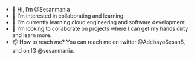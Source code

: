 - 👋 Hi, I’m @Sesanmania
- 👀 I’m interested in collaborating and learning.
- 🌱 I’m currently learning cloud engineering and software development.
- 💞️ I’m looking to collaborate on projects where I can get my hands dirty and learn more.
- 📫 How to reach me? You can reach me on twitter @AdebayoSesan8, and on IG @sesanmania.

<!---
Sesanmania/Sesanmania is a ✨ special ✨ repository because its `README.md` (this file) appears on your GitHub profile.
You can click the Preview link to take a look at your changes.
--->
